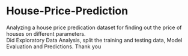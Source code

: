 # House-Price-Prediction
Analyzing a house price predication dataset for finding out the price of houses on different parameters.  
Did Exploratory Data Analysis, split the training and testing data, Model Evaluation and Predictions.
Thank you
